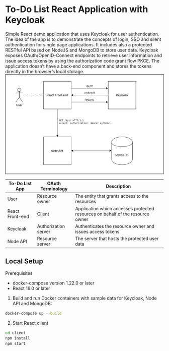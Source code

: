 # To-Do List React Application with Keycloak

Simple React demo application that uses Keycloak for user authentication. The idea of the app is to demonstrate the concepts of login, SSO and silent authentication for single page applications. It includes also a protected RESTful API based on NodeJS and MongoDB to store user data. Keycloak exposes OAuth/OpenID-Connect endpoints to retrieve user information and issue access tokens by using the authorization code grant flow PKCE. The application doesn’t have a back-end component and stores the tokens directly in the browser’s local storage.
![alt text](doc/Diagram.png)


| To-Do List App  | OAuth Terminology    | Description                                                                    |
|-----------------|----------------------|--------------------------------------------------------------------------------|
| User            | Resource owner       | The entity that grants access to the resources                                 |
| React Front-end | Client               | Application which accesses protected resources on behalf of the resource owner |
| Keycloak        | Authorization server | Authenticates the resource owner and issues access tokens                      |
| Node API        | Resource server      | The server that hosts the protected user data                                  |

## Local Setup
Prerequisites
* docker-compose version 1.22.0 or later
* React 16.0 or later

1. Build and run Docker containers with sample data for Keycloak, Node API and MongoDB:
```bash
docker-compose up --build
```

2. Start React client
```bash
cd client
npm install
npm start
```
